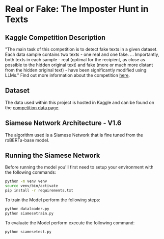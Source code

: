 # Real or Fake: The Imposter Hunt in Texts

## Kaggle Competition Description
"The main task of this competition is to detect fake texts in a given dataset. Each data sample contains two texts - one real and one fake. ... Importantly, both texts in each sample - real (optimal for the recipient, as close as possible to the hidden original text) and fake (more or much more distant from the hidden original text) - have been significantly modified using LLMs." Find out more information about the competition [here](https://www.kaggle.com/competitions/fake-or-real-the-impostor-hunt/overview).

## Dataset
The data used within this project is hosted in Kaggle and can be found on the [competition data page](https://www.kaggle.com/competitions/fake-or-real-the-impostor-hunt/data).

## Siamese Network Architecture - V1.6
The algorithm used is a Siamese Network that is fine tuned from the roBERTa-base model. 

## Running the Siamese Network 
Before running the model you'll first need to setup your environment with the following commands: 
```bash
python -m venv venv 
source venv/bin/activate
pip install -r requirements.txt
```

To train the Model perform the following steps: 
```bash
python dataloader.py 
python siamesetrain.py 
```

To evaluate the Model perform execute the following command: 
```bash
python siamesetest.py 
```